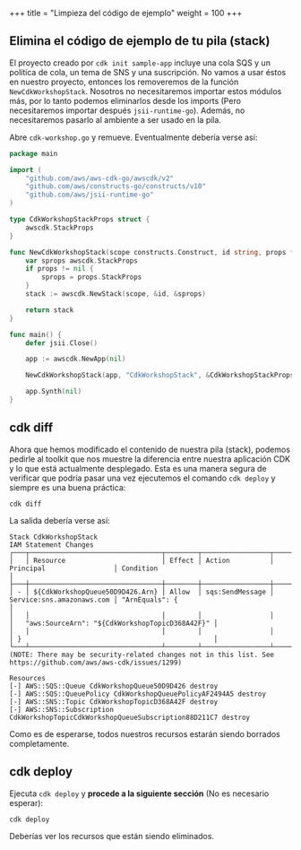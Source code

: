 +++
title = "Limpieza del código de ejemplo"
weight = 100
+++

## Elimina el código de ejemplo de tu pila (stack)

El proyecto creado por `cdk init sample-app` incluye una cola SQS y un política de cola, un tema de SNS y una suscripción. No vamos a usar éstos en nuestro proyecto, entonces los removeremos de la función `NewCdkWorkshopStack`. Nosotros no necesitaremos importar estos módulos más, por lo tanto podemos eliminarlos desde los imports (Pero necesitaremos importar después `jsii-runtime-go`).
Además, no necesitaremos pasarlo al ambiente a ser usado en la pila.

Abre `cdk-workshop.go` y remueve. Eventualmente debería verse así:

```go
package main

import (
	"github.com/aws/aws-cdk-go/awscdk/v2"
	"github.com/aws/constructs-go/constructs/v10"
	"github.com/aws/jsii-runtime-go"
)

type CdkWorkshopStackProps struct {
	awscdk.StackProps
}

func NewCdkWorkshopStack(scope constructs.Construct, id string, props *CdkWorkshopStackProps) awscdk.Stack {
	var sprops awscdk.StackProps
	if props != nil {
		sprops = props.StackProps
	}
	stack := awscdk.NewStack(scope, &id, &sprops)

	return stack
}

func main() {
	defer jsii.Close()

	app := awscdk.NewApp(nil)

	NewCdkWorkshopStack(app, "CdkWorkshopStack", &CdkWorkshopStackProps{})

	app.Synth(nil)
}
```

## cdk diff

Ahora que hemos modificado el contenido de nuestra pila (stack), podemos pedirle al toolkit que nos muestre la diferencia entre nuestra aplicación CDK y lo que está actualmente desplegado. Esta es una manera segura de verificar que podría pasar una vez ejecutemos el comando `cdk deploy` y siempre es una buena práctica:

```
cdk diff
```

La salida debería verse así:

```
Stack CdkWorkshopStack
IAM Statement Changes
┌───┬─────────────────────────────────┬────────┬─────────────────┬───────────────────────────┬──────────────────────────────────────────────────┐
│   │ Resource                        │ Effect │ Action          │ Principal                 │ Condition                                        │
├───┼─────────────────────────────────┼────────┼─────────────────┼───────────────────────────┼──────────────────────────────────────────────────┤
│ - │ ${CdkWorkshopQueue50D9D426.Arn} │ Allow  │ sqs:SendMessage │ Service:sns.amazonaws.com │ "ArnEquals": {                                   │
│   │                                 │        │                 │                           │   "aws:SourceArn": "${CdkWorkshopTopicD368A42F}" │
│   │                                 │        │                 │                           │ }                                                │
└───┴─────────────────────────────────┴────────┴─────────────────┴───────────────────────────┴──────────────────────────────────────────────────┘
(NOTE: There may be security-related changes not in this list. See https://github.com/aws/aws-cdk/issues/1299)

Resources
[-] AWS::SQS::Queue CdkWorkshopQueue50D9D426 destroy
[-] AWS::SQS::QueuePolicy CdkWorkshopQueuePolicyAF2494A5 destroy
[-] AWS::SNS::Topic CdkWorkshopTopicD368A42F destroy
[-] AWS::SNS::Subscription CdkWorkshopTopicCdkWorkshopQueueSubscription88D211C7 destroy
```

Como es de esperarse, todos nuestros recursos estarán siendo borrados completamente.

## cdk deploy

Ejecuta `cdk deploy` y __procede a la siguiente sección__ (No es necesario esperar):

```
cdk deploy
```

Deberías ver los recursos que están siendo eliminados.
